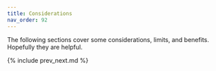 ```yaml
---
title: Considerations
nav_order: 92
---
```


The following sections cover some considerations, limits, and benefits. Hopefully they are helpful.

{% include prev_next.md %}
